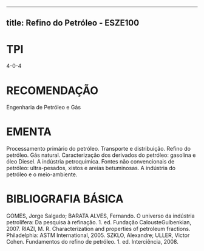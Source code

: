 
---
title: Refino do Petróleo - ESZE100 
---

# TPI

4-0-4

# RECOMENDAÇÃO

Engenharia de Petróleo e Gás

# EMENTA

Processamento primário do petróleo. Transporte e distribuição. Refino do petróleo. Gás natural. Caracterização dos derivados do petróleo: gasolina e óleo Diesel. A indústria petroquímica. Fontes não convencionais de petróleo: ultra-pesados, xistos e areias betuminosas. A indústria do petróleo e o meio-ambiente.

# BIBLIOGRAFIA BÁSICA

GOMES, Jorge Salgado; BARATA ALVES, Fernando. O universo da indústria petrolífera: Da pesquisa à refinação. 1. ed. Fundação CalousteGulbenkian, 2007.
RIAZI, M. R. Characterization and properties of petroleum fractions. Philadelphia: ASTM International, 2005.
SZKLO, Alexandre; ULLER, Victor Cohen. Fundamentos do refino de petróleo. 1. ed. Interciência, 2008.
        